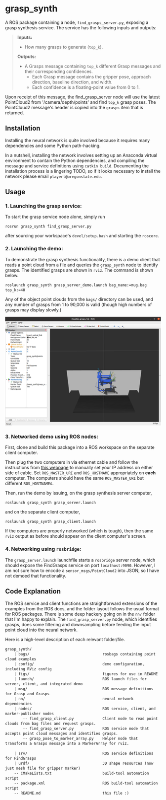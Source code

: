 # grasp_synth
A ROS package containing a node, `find_grasps_server.py`, exposing a grasp synthesis service. 
The service has the following inputs and outputs:

> **Inputs:**
>
> * How many grasps to generate (`top_k`).
>
> **Outputs:**
> * A Grasps message containing `top_k` different Grasp messages and their corresponding confidences.
>   * Each Grasp message contains the gripper pose, approach direction, baseline direction, and width.
>   * Each confidence is a floating-point value from 0 to 1.

Upon receipt of this message, the find_grasp_server node will use the latest PointCloud2 from '/camera/depth/points' and find `top_k` grasp poses. The PointCloud2 message's header is copied into the `grasps` item that is returned.

## Installation
Installing the neural network is quite involved because it requires many dependencies and some Python 
path-hacking.

In a nutshell, installing the network involves setting up an Anaconda virtual environment to contain
the Python dependencies, and compiling the message and service definitions using `catkin build`. 
Documenting the installation process is a lingering TODO, so if it looks necessary to install the network 
please email `playert@oregonstate.edu`.

## Usage

### 1. Launching the grasp service:
To start the grasp service node alone, simply run
```
rosrun grasp_synth find_grasp_server.py
```
after sourcing your workspace's `devel/setup.bash` and starting the `roscore`.

### 2. Launching the demo:
To demonstrate the grasp synthesis functionality, there is a demo client that 
reads a point cloud from a file and queries the `grasp_synth` node to identify grasps.
The identified grasps are shown in `rviz`. The command is shown below.

```
roslaunch grasp_synth grasp_server_demo.launch bag_name:=mug.bag top_k:=40
```
Any of the object point clouds from the `bags/` directory can be used, and any number of
grasps from 1 to 90,000 is valid (though high numbers of grasps may display slowly.)

![rviz output](figs/rviz.png)

### 3. Networked demo using ROS nodes:
First, clone and build this package into a ROS workspace on the separate client computer.

Then plug the two computers in via ethernet cable and follow the instructions from [this webpage](https://github.com/brennanyama/RobotOperatingSystem/wiki/ROS-network-setup-between-two-devices-via-ethernet-cable)
to manually set your IP address on either side of cable. Set `ROS_MASTER_URI` and `ROS_HOSTNAME`
appropriately on **each** computer. The computers should have the same `ROS_MASTER_URI` but
different `ROS_HOSTNAME`s. 

Then, run the demo by issuing, on the grasp synthesis server computer,
```
roslaunch grasp_synth grasp_server.launch
```

and on the separate client computer,
```
roslaunch grasp_synth grasp_client.launch
```

If the computers are properly networked (which is tough), then the same `rviz` output as before
should appear on the client computer's screen.

### 4. Networking using `rosbridge`:
The `grasp_server.launch` launchfile starts a `rosbridge` server node, which should expose the FindGrasps service on port
`localhost:9090`. However, I am not sure how to encode a `sensor_msgs/PointCloud2` into JSON, so I have not demoed that
functionality.

## Code Explanation

The ROS service and client functions are straightforward extensions of the examples
from the ROS docs, and the folder layout follows the usual format for ROS packages.
There is some deep hackery going on in the `nn/` folder that I'm happy to explain.
The `find_grasp_server.py` node, which identifies grasps, does some filtering and
downsampling before feeding the input point cloud into the neural network.

Here is a high-level description of each relevant folder/file. 

```
grasp_synth/
    | bags/                                 rosbags containing point cloud examples
    | config/                               demo configuration, including RViz config
    | figs/                                 figures for use in README
    | launch/                               ROS launch files for server, client, and integrated demo
    | msg/                                  ROS message definitions for Grasp and Grasps
    | nn/                                   neural network dependencies
    | nodes/                                ROS service, client, and marker-publisher nodes
        -- find_grasp_client.py             Client node to read point clouds from bag files and request grasps.
        -- find_grasp_server.py             ROS service node that accepts point cloud messages and identifies grasps.
        -- grasp_pose_to_marker_array.py    Helper node that transforms a Grasps message into a MarkerArray for rviz.

    | srv/                                  ROS service definitions for FindGrasps
    | urdf/                                 3D shape resources (now just mesh file for gripper marker)
    -- CMakeLists.txt                       build-tool automation script
    -- package.xml                          ROS build-tool automation script
    -- README.md                            this file :)
```
